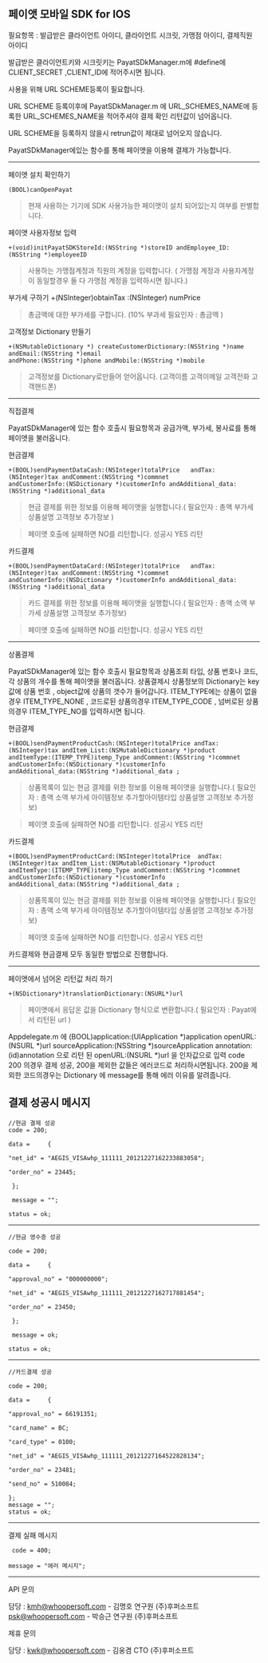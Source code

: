 페이앳 모바일 SDK for IOS
---------------------------------------
필요항목 : 발급받은 클라이언트 아이디, 클라이언트 시크릿, 가맹점 아이디, 결제직원 아이디

발급받은 클라이언트키와 시크릿키는 PayatSDkManager.m에 #define에 CLIENT_SECRET ,CLIENT_ID에 적어주시면 됩니다.

사용을 위해 URL SCHEME등록이 필요합니다.

URL SCHEME 등록이후에 PayatSDkManager.m 에 URL_SCHEMES_NAME에 등록한 URL_SCHEMES_NAME을 적어주셔야 결제 확인 리턴값이 넘어옵니다.

URL SCHEME을 등록하지 않을시 retrun값이 제대로 넘어오지 않습니다.

PayatSDkManager에있는 함수를 통해 페이앳을 이용해 결제가 가능합니다.

---------------------------------------
페이앳 설치 확인하기

    (BOOL)canOpenPayat

>현재 사용하는 기기에 SDK 사용가능한 페이앳이 설치 되어있는지 여부를 판별합니다.

페이앳 사용자정보 입력

    +(void)initPayatSDKStoreId:(NSString *)storeID andEmployee_ID:(NSString *)employeeID

>사용하는 가맹점계정과 직원의 계정을 입력합니다. ( 가맹점 계정과 사용자계정이 동일할경우 둘 다 가맹점 계정을 입력하시면 됩니다.)

부가세 구하기
    +(NSInteger)obtainTax :(NSInteger) numPrice

>총금액에 대한 부가세를 구합니다. (10% 부과세 필요인자 : 총금액 )

고객정보 Dictionary 만들기 
    
    +(NSMutableDictionary *) createCustomerDictionary:(NSString *)name andEmail:(NSString *)email 
    andPhone:(NSString *)phone andMobile:(NSString *)mobile

>고객정보를 Dictionary로만들어 얻어옵니다. (고객이름 고객이메일 고객전화 고객핸드폰) 

---------------------------------------
직접결제

PayatSDkManager에 있는 함수 호출시 필요항목과 공급가액, 부가세, 봉사료를 통해 페이앳을 불러옵니다.

현금결제

    +(BOOL)sendPaymentDataCash:(NSInteger)totalPrice   andTax:(NSInteger)tax andComment:(NSString *)commnet 
    andCustomerInfo:(NSDictionary *)customerInfo andAdditional_data:(NSString *)additional_data 

>현금 결제를 위한 정보를 이용해 페이앳을 실행합니다.( 필요인자 :  총액  부가세 상품설명 고객정보 추가정보  )

>페이앳 호출에 실패하면 NO를 리턴합니다. 성공시 YES 리턴

카드결제

    +(BOOL)sendPaymentDataCard:(NSInteger)totalPrice   andTax:(NSInteger)tax andComment:(NSString *)commnet 
    andCustomerInfo:(NSDictionary *)customerInfo andAdditional_data:(NSString *)additional_data 

>카드 결제를 위한 정보를 이용해 페이앳을 실행합니다.( 필요인자 : 총액 소액 부가세 상품설명 고객정보 추가정보)

>페이앳 호출에 실패하면 NO를 리턴합니다. 성공시 YES 리턴

---------------------------------------

상품결제

PayatSDkManager에 있는 함수 호출시 필요항목과 상품조회 타입, 상품 번호나 코드, 각 상품의 개수를 통해 페이앳을 불러옵니다. 상품결제시 상품정보의 Dictionary는 key값에 상품 번호 , object값에 상품의 갯수가 들어갑니다. ITEM_TYPE에는 상품이 없을경우 ITEM_TYPE_NONE , 코드로된 상품의경우 ITEM_TYPE_CODE , 넘버로된 상품의경우 ITEM_TYPE_NO를 입력하시면 됩니다.

현금결제

    +(BOOL)sendPaymentProductCash:(NSInteger)totalPrice andTax:(NSInteger)tax andItem_List:(NSMutableDictionary *)product
    andItemType:(ITEMP_TYPE)itemp_Type andComment:(NSString *)commnet andCustomerInfo:(NSDictionary *)customerInfo 
    andAdditional_data:(NSString *)additional_data ;


>상품목록이 있는 현금 결제를 위한 정보를 이용해 페이앳을 실행합니다.( 필요인자 : 총액 소액 부가세 아이템정보 추가할아이템타입 상품설명 고객정보 추가정보)

>페이앳 호출에 실패하면 NO를 리턴합니다. 성공시 YES 리턴

카드결제

    +(BOOL)sendPaymentProductCard:(NSInteger)totalPrice  andTax:(NSInteger)tax andItem_List:(NSMutableDictionary *)product
    andItemType:(ITEMP_TYPE)itemp_Type andComment:(NSString *)commnet andCustomerInfo:(NSDictionary *)customerInfo 
    andAdditional_data:(NSString *)additional_data ;


>상품목록이 있는 현금 결제를 위한 정보를 이용해 페이앳을 실행합니다.( 필요인자 : 총액 소액 부가세 아이템정보 추가할아이템타입 상품설명 고객정보 추가정보)

>페이앳 호출에 실패하면 NO를 리턴합니다. 성공시 YES 리턴

카드결제와 현금결제 모두 동일한 방법으로 진행합니다.

---------------------------------------

페이앳에서 넘어온 리턴값 처리 하기

    +(NSDictionary*)translationDictionary:(NSURL*)url

>페이앳에서 응답온 값을 Dictionary 형식으로 변환합니다.( 필요인자 : Payat에서 리턴된 url )

  Appdelegate.m 에 (BOOL)application:(UIApplication *)application openURL:(NSURL *)url sourceApplication:(NSString *)sourceApplication annotation:(id)annotation 으로 리턴 된 openURL:(NSURL *)url 을 인자값으로 입력 code 200 의경우 결제 성공, 200을 제외한 값들은 에러코드로 처리하시면됩니다. 200을 제외한 코드의경우는 Dictionary 에 message를 통해 에러 이유를 알려줍니다.
  
  결제 성공시 메시지
  ---------------------------------------
    //현금 결제 성공 
    code = 200;
  
    data =     {
  
    "net_id" = "AEGIS_VISAwhp_111111_20121227162233883058";
    
    "order_no" = 23445;
  
     };
  
     message = "";
  
    status = ok;
  ---------------------------------------
    //현금 영수증 성공
  
    code = 200;

    data =     {
    
    "approval_no" = "000000000";
  
    "net_id" = "AEGIS_VISAwhp_111111_20121227162717881454";
    
    "order_no" = 23450;
  
     };
  
     message = ok;
  
    status = ok;
  
  ---------------------------------------
    //카드결제 성공
  
    code = 200;
  
    data =     {
  
    "approval_no" = 66191351;
  
    "card_name" = BC;
  
    "card_type" = 0100;
  
    "net_id" = "AEGIS_VISAwhp_111111_20121227164522828134";
  
    "order_no" = 23481;
  
    "send_no" = 510084;

    };
    message = "";
    status = ok;
  ---------------------------------------
  결제 실패 메시지

     code = 400;
   
    message = "에러 메시지";

---------------------------------------
API 문의

담당 : kmh@whoopersoft.com - 김명호 연구원 (주)후퍼소프트 psk@whoopersoft.com - 박승근 연구원 (주)후퍼소프트

제휴 문의

담당 : kwk@whoopersoft.com - 김웅겸 CTO (주)후퍼소프트
